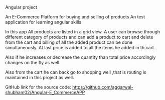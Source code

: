 Angular project 

An E-Commerce Platform for buying and selling of products
An test application for learning angular skills

In this app All products are listed in a grid view.
A user can browse through different category of products and can add a product to cart and delete from the cart and billing of all the added product can be done simultaneously.
At last price is added to all the items he added in th cart.

Also if he increases or decrease the quantity than total price accordingly changes on the fly as well.

Also from the cart he can back go to shopping well ,that is routing is maintained in this project as well.

GitHub link for the source code:
https://github.com/aggarwal-shubham02/Angular-E_CommerceAPP




